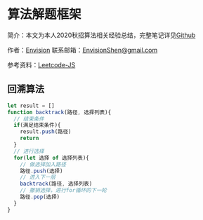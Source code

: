 # 算法解题框架

简介：本文为本人2020秋招算法相关经验总结，完整笔记详见[Github](https://github.com/MrEnvision/Front-end_learning_notes)

作者：[Envision](https://github.com/MrEnvision)          联系邮箱：[EnvisionShen@gmail.com](mailto:EnvisionShen@gmail.com)

参考资料：[Leetcode-JS](https://github.com/MrEnvision/LeetCode_JS)



## 回溯算法

```js
let result = []
function backtrack(路径, 选择列表){
  // 结束条件
  if(满足结束条件){
    result.push(路径)
    return
  }
  // 进行选择
  for(let 选择 of 选择列表){
    // 做选择加入路径
    路径.push(选择)
    // 进入下一层
    backtrack(路径, 选择列表)
    // 撤销选择，进行for循环的下一轮
    路径.pop(选择)
  } 
}
```



